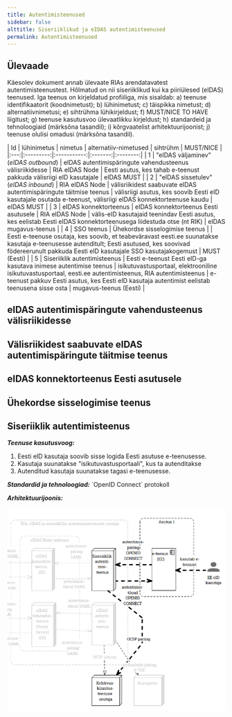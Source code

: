 ```yaml
---
title: Autentimisteenused
sidebar: false
alttitle: Siseriiklikud ja eIDAS autentimisteenused
permalink: Autentimisteenused
---
```


## Ülevaade

Käesolev dokument annab ülevaate RIAs arendatavatest autentimisteenustest. Hõlmatud on nii siseriiklikud kui ka piiriülesed (eIDAS) teenused. Iga teenus on kirjeldatud profiiliga, mis sisaldab:
a) teenuse identifikaatorit (koodnimetust); b) lühinimetust; c) täispikka nimetust; d) alternatiivnimetusi; e) sihtrühma lühikirjeldust; f) MUST/NICE TO HAVE liigitust; g) teenuse kasutusvoo ülevaatlikku kirjeldust; h) standardeid ja tehnoloogiaid (märksõna tasandil); i) kõrgvaatelist arhitektuurijoonist; j) teenuse olulisi omadusi (märksõna tasandil).

| Id | lühinimetus | nimetus | alternatiiv-nimetused | sihtrühm | MUST/NICE |
|:---:|:---------:|:-----------:|:-------:|:--------:|
|  1   | "eIDAS väljaminev" (_eIDAS outbound_) | eIDAS autentimispäringute vahendusteenus välisriikidesse | RIA eIDAS Node | Eesti asutus, kes tahab e-teenust pakkuda välisriigi eID kasutajale | eIDAS MUST |
|  2   | "eIDAS sissetulev" (_eIDAS inbound_)  | RIA eIDAS Node | välisriikidest saabuvate eIDAS autentimispäringute täitmise teenus | välisriigi asutus, kes soovib Eesti eID kasutajale osutada e-teenust, välisriigi eIDAS konnektorteenuse kaudu | eIDAS MUST |
|  3   | eIDAS konnektorteenus | eIDAS konnektorteenus Eesti asutusele | RIA eIDAS Node | välis-eID kasutajaid teenindav Eesti asutus, kes eelistab Eesti eIDAS konnektorteenusega liidestuda otse (nt RIK) | eIDAS mugavus-teenus |
|  4   | SSO teenus | Ühekordse sisselogimise teenus |  | Eesti e-teenuse osutaja, kes soovib, et teabeväravast eesti.ee suunatakse kasutaja e-teenusesse autenditult; Eesti asutused, kes soovivad födereerunult pakkuda Eesti eID kasutajale SSO kasutajakogemust | MUST (Eesti) |
|  5   | Siseriiklik autentimisteenus | Eesti e-teenust Eesti eID-ga kasutava inimese autentimise teenus | isikutuvastusportaal, elektrooniline isikutuvastusportaal, eesti.ee autentimisteenus, RIA autentimisteenus | e-teenust pakkuv Eesti asutus, kes Eesti eID kasutaja autentimist eelistab teenusena sisse osta |  mugavus-teenus (Eesti) |

## eIDAS autentimispäringute vahendusteenus välisriikidesse

## Välisriikidest saabuvate eIDAS autentimispäringute täitmise teenus

## eIDAS konnektorteenus Eesti asutusele

## Ühekordse sisselogimise teenus

## Siseriiklik autentimisteenus

***Teenuse kasutusvoog:***
1. Eesti eID kasutaja soovib sisse logida Eesti asutuse e-teenusesse.
2. Kasutaja suunatakse "isikutuvastusportaali", kus ta autenditakse
3. Autenditud kasutaja suunatakse tagasi e-teenusesse.

***Standardid ja tehnoloogiad:*** ´OpenID Connect´ protokoll

***Arhitektuurijoonis:***

![](img/SRAuthN.PNG)